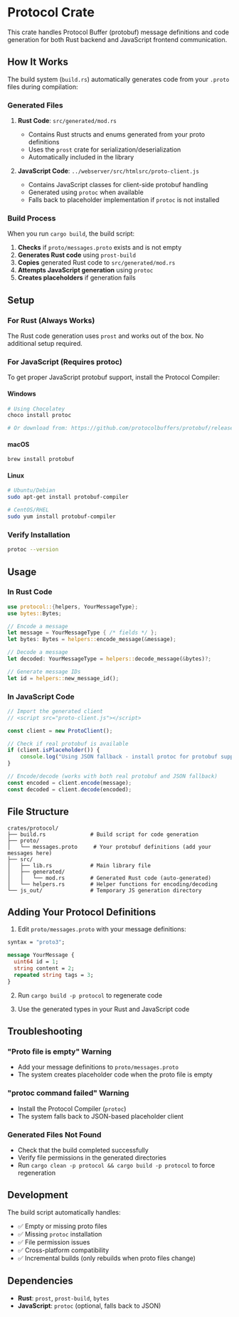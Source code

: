# Protocol Crate

This crate handles Protocol Buffer (protobuf) message definitions and code generation for both Rust backend and JavaScript frontend communication.

## How It Works

The build system (`build.rs`) automatically generates code from your `.proto` files during compilation:

### Generated Files

1. **Rust Code**: `src/generated/mod.rs`
   - Contains Rust structs and enums generated from your proto definitions
   - Uses the `prost` crate for serialization/deserialization
   - Automatically included in the library

2. **JavaScript Code**: `../webserver/src/htmlsrc/proto-client.js`
   - Contains JavaScript classes for client-side protobuf handling
   - Generated using `protoc` when available
   - Falls back to placeholder implementation if `protoc` is not installed

### Build Process

When you run `cargo build`, the build script:

1. **Checks** if `proto/messages.proto` exists and is not empty
2. **Generates Rust code** using `prost-build`
3. **Copies** generated Rust code to `src/generated/mod.rs`
4. **Attempts JavaScript generation** using `protoc`
5. **Creates placeholders** if generation fails

## Setup

### For Rust (Always Works)

The Rust code generation uses `prost` and works out of the box. No additional setup required.

### For JavaScript (Requires protoc)

To get proper JavaScript protobuf support, install the Protocol Compiler:

#### Windows
```powershell
# Using Chocolatey
choco install protoc

# Or download from: https://github.com/protocolbuffers/protobuf/releases
```

#### macOS
```bash
brew install protobuf
```

#### Linux
```bash
# Ubuntu/Debian
sudo apt-get install protobuf-compiler

# CentOS/RHEL
sudo yum install protobuf-compiler
```

### Verify Installation
```bash
protoc --version
```

## Usage

### In Rust Code

```rust
use protocol::{helpers, YourMessageType};
use bytes::Bytes;

// Encode a message
let message = YourMessageType { /* fields */ };
let bytes: Bytes = helpers::encode_message(&message);

// Decode a message
let decoded: YourMessageType = helpers::decode_message(&bytes)?;

// Generate message IDs
let id = helpers::new_message_id();
```

### In JavaScript Code

```javascript
// Import the generated client
// <script src="proto-client.js"></script>

const client = new ProtoClient();

// Check if real protobuf is available
if (client.isPlaceholder()) {
    console.log("Using JSON fallback - install protoc for protobuf support");
}

// Encode/decode (works with both real protobuf and JSON fallback)
const encoded = client.encode(message);
const decoded = client.decode(encoded);
```

## File Structure

```
crates/protocol/
├── build.rs              # Build script for code generation
├── proto/
│   └── messages.proto     # Your protobuf definitions (add your messages here)
├── src/
│   ├── lib.rs            # Main library file
│   ├── generated/
│   │   └── mod.rs        # Generated Rust code (auto-generated)
│   └── helpers.rs        # Helper functions for encoding/decoding
└── js_out/               # Temporary JS generation directory
```

## Adding Your Protocol Definitions

1. Edit `proto/messages.proto` with your message definitions:

```protobuf
syntax = "proto3";

message YourMessage {
  uint64 id = 1;
  string content = 2;
  repeated string tags = 3;
}
```

2. Run `cargo build -p protocol` to regenerate code

3. Use the generated types in your Rust and JavaScript code

## Troubleshooting

### "Proto file is empty" Warning
- Add your message definitions to `proto/messages.proto`
- The system creates placeholder code when the proto file is empty

### "protoc command failed" Warning
- Install the Protocol Compiler (`protoc`)
- The system falls back to JSON-based placeholder client

### Generated Files Not Found
- Check that the build completed successfully
- Verify file permissions in the generated directories
- Run `cargo clean -p protocol && cargo build -p protocol` to force regeneration

## Development

The build script automatically handles:
- ✅ Empty or missing proto files
- ✅ Missing `protoc` installation
- ✅ File permission issues
- ✅ Cross-platform compatibility
- ✅ Incremental builds (only rebuilds when proto files change)

## Dependencies

- **Rust**: `prost`, `prost-build`, `bytes`
- **JavaScript**: `protoc` (optional, falls back to JSON)